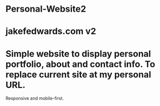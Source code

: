 # Personal-Website2
# jakefedwards.com v2
# Simple website to display personal portfolio, about and contact info. To replace current site at my personal URL.
Responsive and mobile-first.
